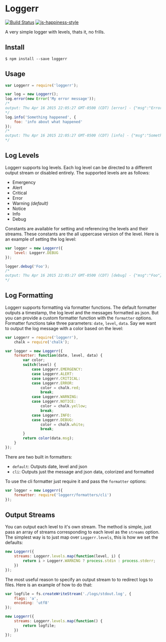 # Loggerr

[![Build Status](https://travis-ci.org/wesleytodd/loggerr.svg?branch=master)](https://travis-ci.org/wesleytodd/loggerr)
[![js-happiness-style](https://img.shields.io/badge/code%20style-happiness-brightgreen.svg)](https://github.com/JedWatson/happiness)

A very simple logger with levels, thats it, no frills.

## Install

```
$ npm install --save loggerr
```

## Usage

```javascript
var Loggerr = require('loggerr');

var log = new Loggerr();
log.error(new Error('My error message'));
/*
output: Thu Apr 16 2015 22:05:27 GMT-0500 (CDT) [error] - {"msg":"Error: My error message\n<STACK TRACE>"}
*/
log.info('Something happened', {
	foo: 'info about what happened'
});
/*
output: Thu Apr 16 2015 22:05:27 GMT-0500 (CDT) [info] - {"msg":"Something happened","foo":"info about what happened"}
*/
```

## Log Levels

Loggerr supports log levels.  Each log level can be directed to a different output stream or disabled entirely.  The supported levels are as follows:

- Emergency
- Alert
- Critical
- Error
- Warning *(default)*
- Notice
- Info
- Debug

Constants are available for setting and referencing the levels and their streams.  These constants are the all uppercase version of the level.  Here is an example of setting the log level:

```javascript
var logger = new Loggerr({
	level: Loggerr.DEBUG
});

logger.debug('Foo');
/*
output: Thu Apr 16 2015 22:05:27 GMT-0500 (CDT) [debug] - {"msg":"Foo"}
*/
```

## Log Formatting

Loggerr supports formatting via formatter functions.  The default formatter outputs a timestamp, the log level and the messages formatted as json.  But you can provide a custom formatter function with the `formatter` options.  Formatter functions take three parameters: `date`, `level`, `data`.  Say we want to output the log message with a color based on the level:

```javascript
var Loggerr = require('loggerr'),
	chalk = require('chalk');

var logger = new Loggerr({
	formatter: function(date, level, data) {
		var color;
		switch(level) {
			case Loggerr.EMERGENCY:
			case Loggerr.ALERT:
			case Loggerr.CRITICAL:
			case Loggerr.ERROR:
				color = chalk.red;
				break;
			case Loggerr.WARNING:
			case Loggerr.NOTICE:
				color = chalk.yellow;
				break;
			case Loggerr.INFO:
			case Loggerr.DEBUG:
				color = chalk.white;
				break;
		}
		return color(data.msg);
	}
});
```

There are two built in formatters:

- `default`: Outputs date, level and json
- `cli`: Outputs just the message and json data, colorized and formatted

To use the cli formatter just require it and pass the `formatter` options:

```javascript
var logger = new Loggerr({
	formatter: require('loggerr/formatters/cli')
});
```

## Output Streams

You can output each level to it's own stream.  The method is simple, just pass an array of streams corresponding to each level as the `streams` option.  The simplest way is to just map over `Loggerr.levels`, this is how we set the defaults:

```javascript
new Loggerr({
	streams: Loggerr.levels.map(function(level, i) {
		return i > Loggerr.WARNING ? process.stdin : process.stderr;
	})
});
```

The most useful reason to specify an output stream to to redirect logs to files.  Here is an example of how to do that:

```javascript
var logfile = fs.createWriteStream('./logs/stdout.log', {
	flags: 'a',
	encoding: 'utf8'
});

new Loggerr({
	streams: Loggerr.levels.map(function() {
		return logfile;
	})
});
```
